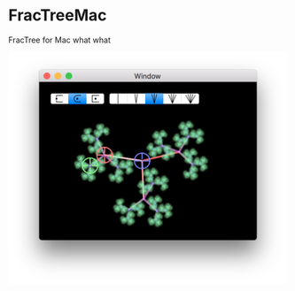 # FracTreeMac
FracTree for Mac what what

![example](https://raw.githubusercontent.com/jmenter/FracTreeMac/develop/example.png)
